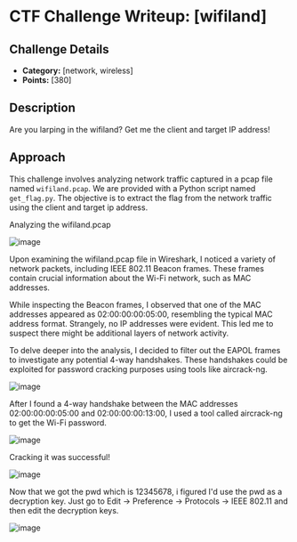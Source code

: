 # CTF Challenge Writeup: [wifiland]

## Challenge Details
- **Category:** [network, wireless]
- **Points:** [380]

## Description
Are you larping in the wifiland? Get me the client and target IP address!

## Approach
This challenge involves analyzing network traffic captured in a pcap file named `wifiland.pcap`. We are provided with a Python script named `get_flag.py`. The objective is to extract the flag from the network traffic using the client and target ip address.

Analyzing the wifiland.pcap


![image](https://github.com/jed-parsec/ctf-writeups/assets/71179248/bc058627-18db-4a6d-8bae-93579631c7de)

Upon examining the wifiland.pcap file in Wireshark, I noticed a variety of network packets, including IEEE 802.11 Beacon frames. These frames contain crucial information about the Wi-Fi network, such as MAC addresses.

While inspecting the Beacon frames, I observed that one of the MAC addresses appeared as 02:00:00:00:05:00, resembling the typical MAC address format. Strangely, no IP addresses were evident. This led me to suspect there might be additional layers of network activity.

To delve deeper into the analysis, I decided to filter out the EAPOL frames to investigate any potential 4-way handshakes. These handshakes could be exploited for password cracking purposes using tools like aircrack-ng.



![image](https://github.com/jed-parsec/ctf-writeups/assets/71179248/0b89c6f5-7343-4fc0-a6fe-a9f716dacbd9)

After I found a 4-way handshake between the MAC addresses 02:00:00:00:05:00 and 02:00:00:00:13:00, I used a tool called aircrack-ng to get the Wi-Fi password.

![image](https://github.com/jed-parsec/ctf-writeups/assets/71179248/7a9d3ee6-d498-4bda-b42e-d485db3a6d08)

Cracking it was successful!

![image](https://github.com/jed-parsec/ctf-writeups/assets/71179248/615ca87a-2a2a-48dc-85e1-2ae6254d90a9)


Now that we got the pwd which is 12345678, i figured I'd use the pwd as a decryption key. Just go to Edit -> Preference -> Protocols -> IEEE 802.11 and then edit the decryption keys.

![image](https://github.com/jed-parsec/ctf-writeups/assets/71179248/2186a712-9f73-4981-9d0d-b0a2fdc4b109)

